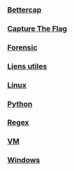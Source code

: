 ### [Bettercap](bettercap)
### [Capture The Flag](ctf)
### [Forensic](forensic)
### [Liens utiles](link)
### [Linux](linux)
### [Python](python)
### [Regex](regex)
### [VM](vm)
### [Windows](windows)
